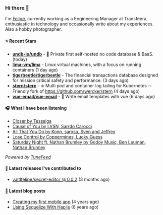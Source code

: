 ### Hi there 👋

I'm [Felipe](https://felipevm.com), currently working as a Engineering Manager at Transfeera, enthusiastic in technology and occasionally write about my experiences. Also a hobby photographer.

#### ⭐ Recent Stars
- **[undb-io/undb](https://github.com/undb-io/undb)** - 🚀 Private first self-hosted no code database &amp; BaaS. (today)
- **[lima-vm/lima](https://github.com/lima-vm/lima)** - Linux virtual machines, with a focus on running containers (1 day ago)
- **[tigerbeetle/tigerbeetle](https://github.com/tigerbeetle/tigerbeetle)** - The financial transactions database designed for mission critical safety and performance. (3 days ago)
- **[stern/stern](https://github.com/stern/stern)** - ⎈ Multi pod and container log tailing for Kubernetes -- Friendly fork of https://github.com/wercker/stern (4 days ago)
- **[vue-email/vue-email](https://github.com/vue-email/vue-email)** - 💌 Write email templates with vue (6 days ago)

#### 🎧 What I have been listening
- [Closer by Tessaiga](https://open.spotify.com/track/2RptlQyfEvOrEqc1hLzulq)
- [Cause of You by LVSN, Sarrdo Carocci](https://open.spotify.com/track/72p5xU5sINFKcbWwzBsVGn)
- [All That You Do by Konn, sarosa, Sven and Jeffrey](https://open.spotify.com/track/6FHyLs8b5Qzsfif90GCqur)
- [Lose Control by Coppermines, Lucky Guess](https://open.spotify.com/track/0FI5i3dS3q3IEarXkf1Nlo)
- [Saturday Night ft. Nathan Brumley by Godoy Music, Ben Leuman, Nathan Brumley](https://open.spotify.com/track/7gjBI32hOgPfEDRGYZqO0v)

_Powered by [TuneFeed](https://tunefeed.app?ref=valtlfelipe-gh-profile)_ 

#### 🚀 Latest releases I've contributed to


- [valtlfelipe/secret-editor @ 0.0.2](https://github.com/valtlfelipe/secret-editor/releases/tag/0.0.2) (3 months ago)

#### 📄 Latest blog posts
- [Creating my first mobile app](https://felipevm.com/posts/creating-my-first-mobile-app/) (4 years ago)
- [Using Sequelize With Hapijs](https://felipevm.com/posts/using-sequelize-with-hapijs/) (6 years ago)
